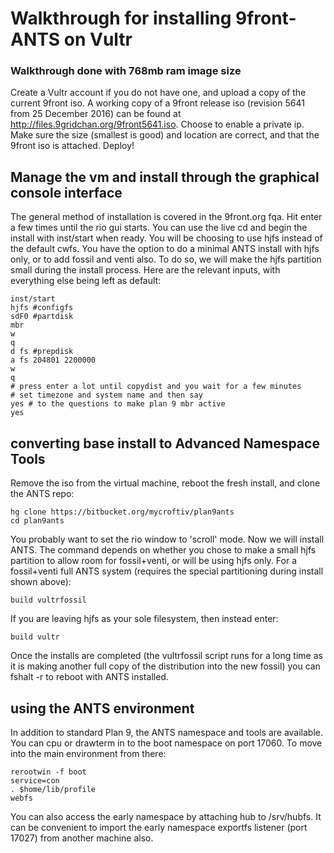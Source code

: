 # Walkthrough for installing 9front-ANTS on Vultr
### Walkthrough done with 768mb ram image size

Create a Vultr account if you do not have one, and upload a copy of the current 9front iso. A working copy of a 9front release iso (revision 5641 from 25 December 2016) can be found at http://files.9gridchan.org/9front5641.iso. Choose to enable a private ip. Make sure the size (smallest is good) and location are correct, and that the 9front iso is attached. Deploy!

##	Manage the vm and install through the graphical console interface ##

The general method of installation is covered in the 9front.org fqa. Hit enter a few times until the rio gui starts. You can use the live cd and begin the install with inst/start when ready. You will be choosing to use hjfs instead of the default cwfs. You have the option to do a minimal ANTS install with hjfs only, or to add fossil and venti also. To do so, we will make the hjfs partition small during the install process. Here are the relevant inputs, with everything else being left as default:

	inst/start
	hjfs #configfs
	sdF0 #partdisk
	mbr
	w
	q
	d fs #prepdisk
	a fs 204801 2200000
	w
	q
	# press enter a lot until copydist and you wait for a few minutes
	# set timezone and system name and then say
	yes # to the questions to make plan 9 mbr active
	yes

## converting base install to Advanced Namespace Tools ##

Remove the iso from the virtual machine, reboot the fresh install, and clone the ANTS repo:

	hg clone https://bitbucket.org/mycroftiv/plan9ants
	cd plan9ants

You probably want to set the rio window to 'scroll' mode. Now we will install ANTS. The command depends on whether you chose to make a small hjfs partition to allow room for fossil+venti, or will be using hjfs only. For a fossil+venti full ANTS system (requires the special partitioning during install shown above):

	build vultrfossil

If you are leaving hjfs as your sole filesystem, then instead enter:

	build vultr

Once the installs are completed (the vultrfossil script runs for a long time as it is making another full copy of the distribution into the new fossil) you can fshalt -r to reboot with ANTS installed.

## using the ANTS environment ##

In addition to standard Plan 9, the ANTS namespace and tools are available. You can cpu or drawterm in to the boot namespace on port 17060. To move into the main environment from there:

	rerootwin -f boot
	service=con
	. $home/lib/profile
	webfs

You can also access  the early namespace by attaching hub to /srv/hubfs. It can be convenient to import the early namespace exportfs listener (port 17027) from another machine also.
